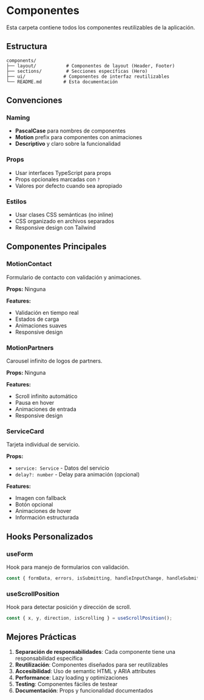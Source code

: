 # Componentes

Esta carpeta contiene todos los componentes reutilizables de la aplicación.

## Estructura

```
components/
├── layout/           # Componentes de layout (Header, Footer)
├── sections/         # Secciones específicas (Hero)
├── ui/              # Componentes de interfaz reutilizables
└── README.md        # Esta documentación
```

## Convenciones

### Naming
- **PascalCase** para nombres de componentes
- **Motion** prefix para componentes con animaciones
- **Descriptivo** y claro sobre la funcionalidad

### Props
- Usar interfaces TypeScript para props
- Props opcionales marcadas con `?`
- Valores por defecto cuando sea apropiado

### Estilos
- Usar clases CSS semánticas (no inline)
- CSS organizado en archivos separados
- Responsive design con Tailwind

## Componentes Principales

### MotionContact
Formulario de contacto con validación y animaciones.

**Props:** Ninguna

**Features:**
- Validación en tiempo real
- Estados de carga
- Animaciones suaves
- Responsive design

### MotionPartners
Carousel infinito de logos de partners.

**Props:** Ninguna

**Features:**
- Scroll infinito automático
- Pausa en hover
- Animaciones de entrada
- Responsive design

### ServiceCard
Tarjeta individual de servicio.

**Props:**
- `service: Service` - Datos del servicio
- `delay?: number` - Delay para animación (opcional)

**Features:**
- Imagen con fallback
- Botón opcional
- Animaciones de hover
- Información estructurada

## Hooks Personalizados

### useForm
Hook para manejo de formularios con validación.

```typescript
const { formData, errors, isSubmitting, handleInputChange, handleSubmit } = useForm(initialData);
```

### useScrollPosition
Hook para detectar posición y dirección de scroll.

```typescript
const { x, y, direction, isScrolling } = useScrollPosition();
```

## Mejores Prácticas

1. **Separación de responsabilidades**: Cada componente tiene una responsabilidad específica
2. **Reutilización**: Componentes diseñados para ser reutilizables
3. **Accesibilidad**: Uso de semantic HTML y ARIA attributes
4. **Performance**: Lazy loading y optimizaciones
5. **Testing**: Componentes fáciles de testear
6. **Documentación**: Props y funcionalidad documentados
